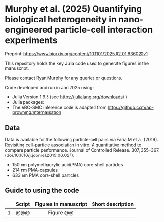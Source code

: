 # Murphy et al. (2025) Quantifying biological heterogeneity in nano-engineered particle-cell interaction experiments

Preprint: https://www.biorxiv.org/content/10.1101/2025.02.01.636020v1

This repository holds the key Julia code used to generate figures in the manuscript.

Please contact Ryan Murphy for any queries or questions.

Code developed and run in Jan 2025 using:

- Julia Version 1.9.3 (see https://julialang.org/downloads/ )
- Julia packages:
- The ABC-SMC inference code is adapted from https://github.com/ap-browning/internalisation

## Data

Data is available for the following particle-cell pairs via  Faria M et al. (2019). Revisiting cell–particle association in vitro: A quantitative method to compare particle performance. Journal of Controlled Release. 307, 355–367. (doi:10.1016/j.jconrel.2019.06.027).
- 150 nm polymethacrylic acid(PMA) core-shell particles
- 214 nm PMA-capsules
- 633 nm PMA core-shell particles

## Guide to using the code

| | Script        | Figures in manuscript | Short description           | 
| :---:   | :---: | :---: | :---: |
|1| @@@ | Figure @@ |  |

